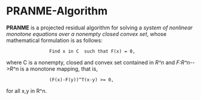# PRANME-Algorithm
**PRANME** is a projected residual algorithm for solving a *system of nonlinear monotone equations over a nonempty closed convex set*, whose mathematical formulation is as follows:

					Find x in C  such that F(x) = 0,

where C is a nonempty, closed and convex set contained in *R^n* and  *F:R^n-->R^n*  is a monotone mapping, that is,

					(F(x)-F(y))^T(x-y) >= 0,
					
for all x,y in R^n.
